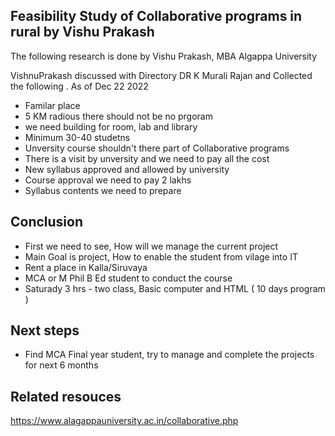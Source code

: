 

## Feasibility Study of  Collaborative programs in rural by Vishu Prakash
The following research is done by Vishu Prakash, MBA Algappa University

VishnuPrakash discussed with  Directory DR K Murali Rajan and Collected the following .
As of Dec 22 2022
- Familar place 
- 5 KM radious there should not be no prgoram
- we need building for room, lab and library
- Minimum 30-40 studetns
- Unversity course shouldn't there part of Collaborative programs
- There is a visit by unversity and we need to pay all the cost
- New syllabus approved and allowed by university
- Course approval we need to pay 2 lakhs 
- Syllabus contents we need to prepare

## Conclusion 
 - First we need to see, How will we manage the current project
 - Main Goal is project, How to enable the student from vilage into IT
  - Rent a place in Kalla/Siruvaya
  - MCA or M Phil B Ed student to conduct the course
  - Saturady 3 hrs - two class, Basic computer and HTML ( 10 days program )


## Next steps
- Find MCA Final year student, try to manage and complete the projects for next 6 months

## Related resouces
https://www.alagappauniversity.ac.in/collaborative.php

